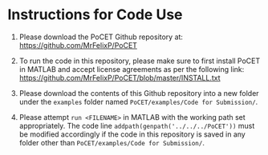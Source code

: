 # Instructions for Code Use 

1. Please download the PoCET Github repository at: https://github.com/MrFelixP/PoCET 

2. To run the code in this repository, please make sure to first install PoCET in MATLAB and accept license agreements as per the following link: https://github.com/MrFelixP/PoCET/blob/master/INSTALL.txt

3. Please download the contents of this Github repository into a new folder under the `examples` folder named `PoCET/examples/Code for Submission/`.

4. Please attempt `run <FILENAME>` in MATLAB with the working path set appropriately. The code line `addpath(genpath('../../../PoCET'))` must be modified accordingly if the code in this repository is saved in any folder other than `PoCET/examples/Code for Submission/`.
